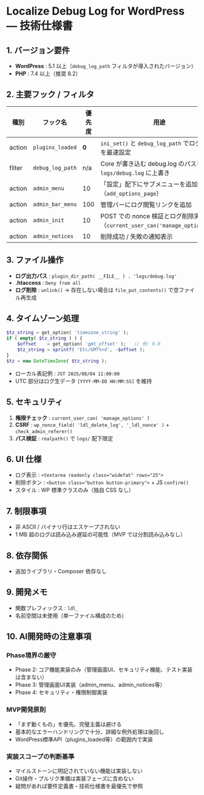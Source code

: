 # Localize Debug Log for WordPress — 技術仕様書

## 1. バージョン要件
- **WordPress** : 5.1 以上（`debug_log_path` フィルタが導入されたバージョン）
- **PHP** : 7.4 以上（推奨 8.2）

## 2. 主要フック / フィルタ
| 種別   | フック名              | 優先度 | 用途                                                                              |
|--------|-----------------------|--------|-----------------------------------------------------------------------------------|
| action | `plugins_loaded`      | **0**  | `ini_set()` と `debug_log_path` でログ出力を最速設定                               |
| filter | `debug_log_path`      | n/a    | Core が書き込む debug.log のパスを `logs/debug.log` に上書き                       |
| action | `admin_menu`          | 10     | 「設定」配下にサブメニューを追加（`add_options_page`）                              |
| action | `admin_bar_menu`      | 100    | 管理バーにログ閲覧リンクを追加                                                    |
| action | `admin_init`          | 10     | POST での nonce 検証とログ削除実行（`current_user_can('manage_options')`）          |
| action | `admin_notices`       | 10     | 削除成功 / 失敗の通知表示                                                         |

## 3. ファイル操作
- **ログ出力パス** : `plugin_dir_path( __FILE__ ) . 'logs/debug.log'`
- **.htaccess** : `Deny from all`
- **ログ削除** : `unlink()` → 存在しない場合は `file_put_contents()` で空ファイル再生成

## 4. タイムゾーン処理
~~~php
$tz_string = get_option( 'timezone_string' );
if ( empty( $tz_string ) ) {
    $offset    = get_option( 'gmt_offset' );   // 例: 9.0
    $tz_string = sprintf( 'Etc/GMT%+d', -$offset );
}
$tz = new DateTimeZone( $tz_string );
~~~
- ローカル表記例 : `JST 2025/08/04 11:00:00`
- UTC 部分はログ生データ `[YYYY-MM-DD HH:MM:SS]` を維持

## 5. セキュリティ
1. **権限チェック** : `current_user_can( 'manage_options' )`
2. **CSRF** : `wp_nonce_field( 'ldl_delete_log', '_ldl_nonce' )` + `check_admin_referer()`
3. **パス検証** : `realpath()` で `logs/` 配下限定

## 6. UI 仕様
- ログ表示 : `<textarea readonly class="widefat" rows="25">`
- 削除ボタン : `<button class="button button-primary">` + JS `confirm()`
- スタイル : WP 標準クラスのみ（独自 CSS なし）

## 7. 制限事項
- 非 ASCII / バイナリ行はエスケープされない
- 1 MB 超のログは読み込み遅延の可能性（MVP では分割読み込みなし）

## 8. 依存関係
- 追加ライブラリ・Composer 依存なし

## 9. 開発メモ
- 関数プレフィックス : `ldl_`
- 名前空間は未使用（単一ファイル構成のため）

## 10. AI開発時の注意事項

### Phase境界の厳守
- Phase 2: コア機能実装のみ（管理画面UI、セキュリティ機能、テスト実装は含まない）
- Phase 3: 管理画面UI実装（admin_menu、admin_notices等）
- Phase 4: セキュリティ・権限制御実装

### MVP開発原則
- 「まず動くもの」を優先、完璧主義は避ける
- 基本的なエラーハンドリングで十分、詳細な例外処理は後回し
- WordPress標準API（plugins_loaded等）の範囲内で実装

### 実装スコープの判断基準
- マイルストーンに明記されていない機能は実装しない
- Git操作・プルリク準備は実装フェーズに含めない
- 疑問があれば要件定義書・技術仕様書を最優先で参照
